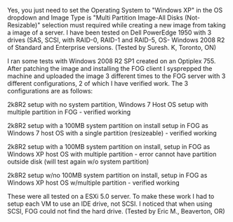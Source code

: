Yes, you just need to set the Operating System to \"Windows XP\" in the
OS dropdown and Image Type is \"Multi Partition Image-All Disks
(Not-Resizable)\" selection must required while creating a new image
from taking a image of a server. I have been tested on Dell PowerEdge
1950 with 3 drives (SAS, SCSI, with RAID-0, RAID-1 and RAID-5, OS-
Windows 2008 R2 of Standard and Enterprise versions. (Tested by Suresh.
K, Toronto, ON)

I ran some tests with Windows 2008 R2 SP1 created on an Optiplex 755.
After patching the image and installing the FOG client I sysprepped the
machine and uploaded the image 3 different times to the FOG server with
3 different configurations, 2 of which I have verified work. The 3
configurations are as follows:

2k8R2 setup with no system partition, Windows 7 Host OS setup with
multiple partition in FOG - verified working

2k8R2 setup with a 100MB system partition on install setup in FOG as
Windows 7 host OS with a single partition (resizeable) - verified
working

2k8R2 setup with a 100MB system partition on install, setup in FOG as
Windows XP host OS with multiple partition - error cannot have partition
outside disk (will test again w/o system partition)

2k8R2 setup w/no 100MB system partition on install, setup in FOG as
Windows XP host OS w/multiple partition - verified working

These were all tested on a ESXi 5.0 server. To make these work I had to
setup each VM to use an IDE drive, not SCSI. I noticed that when using
SCSI, FOG could not find the hard drive. (Tested by Eric M., Beaverton,
OR)
